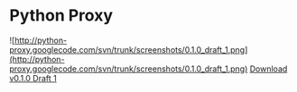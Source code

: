 # Python Proxy #

![http://python-proxy.googlecode.com/svn/trunk/screenshots/0.1.0_draft_1.png](http://python-proxy.googlecode.com/svn/trunk/screenshots/0.1.0_draft_1.png)
[Download v0.1.0 Draft 1](http://code.google.com/p/python-proxy/source/browse/trunk/PythonProxy.py)